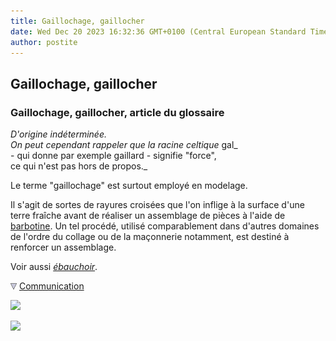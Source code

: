 ```yaml
---
title: Gaillochage, gaillocher
date: Wed Dec 20 2023 16:32:36 GMT+0100 (Central European Standard Time)
author: postite
---
```


## Gaillochage, gaillocher
### Gaillochage, gaillocher, article du glossaire
 _D'origine indéterminée.  
On peut cependant rappeler que la racine celtique_ gal_  
\- qui donne par exemple gaillard - signifie "force",  
ce qui n'est pas hors de propos._

Le terme "gaillochage" est surtout employé en modelage.

Il s'agit de sortes de rayures croisées que l'on inflige à la surface d'une terre fraîche avant de réaliser un assemblage de pièces à l'aide de [barbotine](barbotine.html). Un tel procédé, utilisé comparablement dans d'autres domaines de l'ordre du collage ou de la maçonnerie notamment, est destiné à renforcer un assemblage.

Voir aussi _[ébauchoir](outilsmodelage.html#lebauchoir)_.



![](images/flechebas.gif) [Communication](http://www.artrealite.com/annonceurs.htm) 

[![](https://cbonvin.fr/sites/regie.artrealite.com/visuels/campagne1.png)](index-2.html#20131014)

![](https://cbonvin.fr/sites/regie.artrealite.com/visuels/campagne2.png)